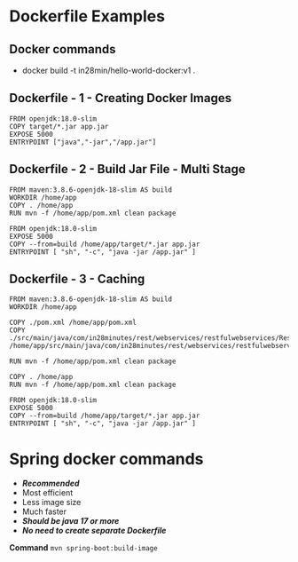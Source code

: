 # Dockerfile Examples

## Docker commands
- docker build -t in28min/hello-world-docker:v1 .


## Dockerfile - 1 - Creating Docker Images

```
FROM openjdk:18.0-slim
COPY target/*.jar app.jar
EXPOSE 5000
ENTRYPOINT ["java","-jar","/app.jar"]
```

## Dockerfile - 2 - Build Jar File - Multi Stage
```
FROM maven:3.8.6-openjdk-18-slim AS build
WORKDIR /home/app
COPY . /home/app
RUN mvn -f /home/app/pom.xml clean package

FROM openjdk:18.0-slim
EXPOSE 5000
COPY --from=build /home/app/target/*.jar app.jar
ENTRYPOINT [ "sh", "-c", "java -jar /app.jar" ]

```

## Dockerfile - 3 - Caching

```
FROM maven:3.8.6-openjdk-18-slim AS build
WORKDIR /home/app

COPY ./pom.xml /home/app/pom.xml
COPY ./src/main/java/com/in28minutes/rest/webservices/restfulwebservices/RestfulWebServicesApplication.java	/home/app/src/main/java/com/in28minutes/rest/webservices/restfulwebservices/RestfulWebServicesApplication.java

RUN mvn -f /home/app/pom.xml clean package

COPY . /home/app
RUN mvn -f /home/app/pom.xml clean package

FROM openjdk:18.0-slim
EXPOSE 5000
COPY --from=build /home/app/target/*.jar app.jar
ENTRYPOINT [ "sh", "-c", "java -jar /app.jar" ]
```

# Spring docker commands
- _**Recommended**_
- Most efficient
- Less image size
- Much faster
- _**Should be java 17 or more**_
- _**No need to create separate Dockerfile**_

**Command**
``` mvn spring-boot:build-image ```
